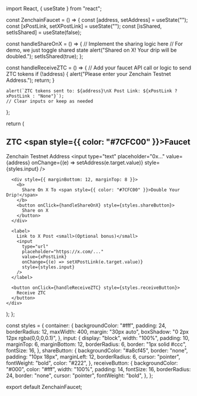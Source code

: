 import React, { useState } from "react";

const ZenchainFaucet = () => {
  const [address, setAddress] = useState("");
  const [xPostLink, setXPostLink] = useState("");
  const [isShared, setIsShared] = useState(false);

  const handleShareOnX = () => {
    // Implement the sharing logic here
    // For demo, we just toggle shared state
    alert("Shared on X! Your drip will be doubled.");
    setIsShared(true);
  };

  const handleReceiveZTC = () => {
    // Add your faucet API call or logic to send ZTC tokens
    if (!address) {
      alert("Please enter your Zenchain Testnet Address.");
      return;
    }

    alert(`ZTC tokens sent to: ${address}\nX Post Link: ${xPostLink ? xPostLink : "None"}`);
    // Clear inputs or keep as needed
  };

  return (
    <div style={styles.container}>
      <h2>
        ZTC <span style={{ color: "#7CFC00" }}>Faucet</span>
      </h2>
      <label>
        Zenchain Testnet Address
        <input
          type="text"
          placeholder="0x..."
          value={address}
          onChange={(e) => setAddress(e.target.value)}
          style={styles.input}
        />
      </label>

      <div style={{ marginBottom: 12, marginTop: 8 }}>
        <b>
          Share On X To <span style={{ color: "#7CFC00" }}>Double Your Drip!</span>
        </b>
        <button onClick={handleShareOnX} style={styles.shareButton}>
          Share on X
        </button>
      </div>

      <label>
        Link to X Post <small>(Optional bonus)</small>
        <input
          type="url"
          placeholder="https://x.com/..."
          value={xPostLink}
          onChange={(e) => setXPostLink(e.target.value)}
          style={styles.input}
        />
      </label>

      <button onClick={handleReceiveZTC} style={styles.receiveButton}>
        Receive ZTC
      </button>
    </div>
  );
};

const styles = {
  container: {
    backgroundColor: "#fff",
    padding: 24,
    borderRadius: 12,
    maxWidth: 400,
    margin: "30px auto",
    boxShadow: "0 2px 12px rgba(0,0,0,0.1)",
  },
  input: {
    display: "block",
    width: "100%",
    padding: 10,
    marginTop: 6,
    marginBottom: 12,
    borderRadius: 6,
    border: "1px solid #ccc",
    fontSize: 16,
  },
  shareButton: {
    backgroundColor: "#a8cf45",
    border: "none",
    padding: "10px 18px",
    marginLeft: 12,
    borderRadius: 6,
    cursor: "pointer",
    fontWeight: "bold",
    color: "#222",
  },
  receiveButton: {
    backgroundColor: "#000",
    color: "#fff",
    width: "100%",
    padding: 14,
    fontSize: 16,
    borderRadius: 24,
    border: "none",
    cursor: "pointer",
    fontWeight: "bold",
  },
};

export default ZenchainFaucet;
